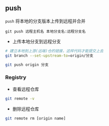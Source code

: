 <!--
 * @Description: 
 * @Version: 
 * @Autor: DaLao
 * @Email: dalao_li@163.com
 * @Date: 2021-01-25 23:07:05
 * @LastEditors: DaLao
 * @LastEditTime: 2022-01-13 12:56:42
-->

## push

`push` 将本地的分支版本上传到远程并合并

`git push 远程主机名 本地分支名:远程分支名`

- 上传本地分支到远程分支

```sh
# 建立本地到上游(远端)仓的链接，这样代码才能提交上去
git branch --set-upstream-to=origin/分支

git push origin 分支
```

### Registry

- 查看远程仓库

```sh
git remote -v
```

- 删除远程仓库

```sh
git remote rm [origin name]
```




